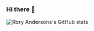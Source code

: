 ### Hi there 👋

<!--
**rory-anderson-songtradr/rory-anderson-songtradr** is a ✨ _special_ ✨ repository because its `README.md` (this file) appears on your GitHub profile.

Here are some ideas to get you started:

- 🔭 I’m currently working on ...
- 🌱 I’m currently learning ...
- 👯 I’m looking to collaborate on ...
- 🤔 I’m looking for help with ...
- 💬 Ask me about ...
- 📫 How to reach me: ...
- 😄 Pronouns: ...
- ⚡ Fun fact: ...
-->

![Rory Andersons's GitHub stats](https://github-readme-stats.vercel.app/api?username=rory-anderson-songtradr&count_private=true&show_icons=true&theme=dark)
